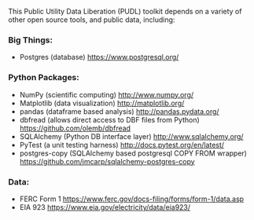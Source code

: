 This Public Utility Data Liberation (PUDL) toolkit depends on a variety of
other open source tools, and public data, including:

### Big Things:
 - Postgres (database)
   https://www.postgresql.org/

### Python Packages:
 - NumPy (scientific computing)
   http://www.numpy.org/
 - Matplotlib (data visualization)
   http://matplotlib.org/
 - pandas (dataframe based analysis)
   http://pandas.pydata.org/
 - dbfread (allows direct access to DBF files from Python)
   https://github.com/olemb/dbfread
 - SQLAlchemy (Python DB interface layer)
   http://www.sqlalchemy.org/
 - PyTest (a unit testing harness)
   http://docs.pytest.org/en/latest/
 - postgres-copy (SQLAlchemy based postgresql COPY FROM wrapper)
   https://github.com/jmcarp/sqlalchemy-postgres-copy

### Data:
 - FERC Form 1
   https://www.ferc.gov/docs-filing/forms/form-1/data.asp
 - EIA 923
   https://www.eia.gov/electricity/data/eia923/
